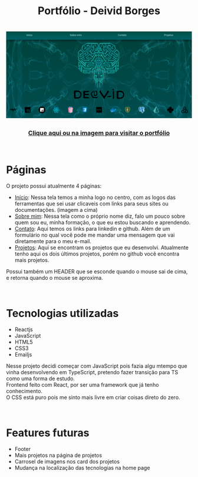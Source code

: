 <h1 align="center">
  Portfólio - Deivid Borges
</h1>

<h1 align="center">
  <a href="DeividBorges93.github.io" target="_blank" rel="noreferrer">
    <img src="src/assets/home-page.png">
  </a>
</h1>
<h3 align="center">
  <a href="DeividBorges93.github.io" target="_blank" rel="noreferrer">
      <p>Clique aqui ou na imagem para visitar o portfólio</p>
    </a>
</h3>

<br>

# Páginas 

O projeto possui atualmente 4 páginas:

* [Início](./src/pages/Home.jsx): Nessa tela temos a minha logo no centro, com as logos das ferramentas que sei usar clicaveis com links para seus sites ou documentações. (imagem a cima)
* [Sobre mim](./src/pages/Aboutme.jsx): Nessa tela como o próprio nome diz, falo um pouco sobre quem sou eu, minha formação, o que eu estou buscando e aprendendo. 
* [Contato](./src/pages/Contact.jsx): Aqui temos os links para linkedin e github. Além de um formulário no qual você pode me mandar uma mensagem que vai diretamente para o meu e-mail.
* [Projetos](./src/pages/Projects.jsx): Aqui se encontram os projetos que eu desenvolvi. Atualmente tenho aqui os dois últimos projetos, porém no github você encontra mais projetos.

Possui também um HEADER que se esconde quando o mouse sai de cima, e retorna quando o mouse se aproxima.

<br>

# Tecnologias utilizadas

* Reactjs
* JavaScript
* HTML5
* CSS3
* Emailjs

Nesse projeto decidi começar com JavaScript pois fazia algu mtempo que vinha desenvolvendo em TypeScript, pretendo fazer transição para TS como uma forma de estudo. 
<br>
Frontend feito com React, por ser uma framework que já tenho conhecimento. 
<br>
O CSS está puro pois me sinto mais livre em criar coisas direto do zero. 

<br>

# Features futuras

* Footer
* Mais projetos na página de projetos
* Carrosel de imagens nos card dos projetos
* Mudança na localização das tecnologias na home page
